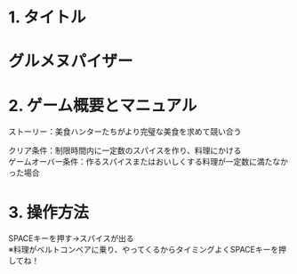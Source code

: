 # 1. タイトル
<h1>グルメヌパイザー</h1>

# 2. ゲーム概要とマニュアル

ストーリー：美食ハンターたちがより完璧な美食を求めて競い合う

クリア条件：制限時間内に一定数のスパイスを作り、料理にかける<br>
ゲームオーバー条件：作るスパイスまたはおいしくする料理が一定数に満たなかった場合</br>



# 3. 操作方法

SPACEキーを押す→スパイスが出る
<br>※料理がベルトコンベアに乗り、やってくるからタイミングよくSPACEキーを押してね！</br>


 


